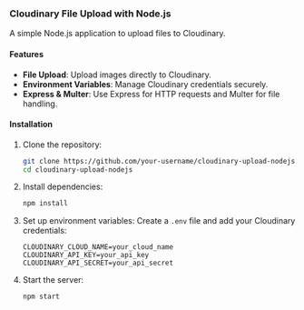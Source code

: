 ### Cloudinary File Upload with Node.js

A simple Node.js application to upload files to Cloudinary.

#### Features
- **File Upload**: Upload images directly to Cloudinary.
- **Environment Variables**: Manage Cloudinary credentials securely.
- **Express & Multer**: Use Express for HTTP requests and Multer for file handling.

#### Installation

1. Clone the repository:
    ```sh
    git clone https://github.com/your-username/cloudinary-upload-nodejs.git
    cd cloudinary-upload-nodejs
    ```

2. Install dependencies:
    ```sh
    npm install
    ```

3. Set up environment variables:
    Create a `.env` file and add your Cloudinary credentials:
    ```plaintext
    CLOUDINARY_CLOUD_NAME=your_cloud_name
    CLOUDINARY_API_KEY=your_api_key
    CLOUDINARY_API_SECRET=your_api_secret
    ```

4. Start the server:
    ```sh
    npm start
    ```